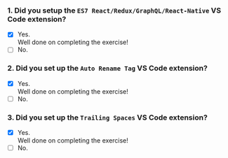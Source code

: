 ### 1. Did you setup the `ES7 React/Redux/GraphQL/React-Native` VS Code extension?

- [x] Yes. <br>
      Well done on completing the exercise!
- [ ] No.

### 2. Did you set up the `Auto Rename Tag` VS Code extension?

- [x] Yes. <br>
      Well done on completing the exercise!
- [ ] No.

### 3. Did you set up the `Trailing Spaces` VS Code extension?

- [x] Yes. <br>
      Well done on completing the exercise!
- [ ] No.
